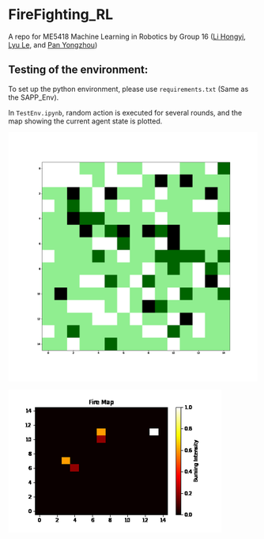 # FireFighting_RL
A repo for ME5418 Machine Learning in Robotics by Group 16 ([Li Hongyi](https://github.com/LuyiLi), [Lyu Le](https://github.com/rulerlock), and [Pan Yongzhou](https://github.com/YongzhouPan))
## Testing of the environment:
To set up the python environment, please use `requirements.txt` (Same as the SAPP_Env).

In `TestEnv.ipynb`, random action is executed for several rounds, and the map showing the current agent state is plotted.

![Environmental Change Visualization](environment.gif)

![Fire Intensity Change Visualization](fire.gif)
